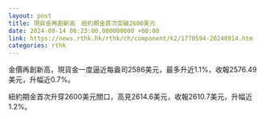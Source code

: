 ```yaml
---
layout: post
title: 現貨金再創新高　紐約期金首次突破2600美元
date: 2024-09-14 06:23:00.000000000 +08:00
link: https://news.rthk.hk/rthk/ch/component/k2/1770594-20240914.htm
categories: rthk
---
```


金價再創新高，現貨金一度逼近每盎司2586美元，最多升近1.1%，收報2576.49美元，升幅近0.7%。

紐約期金首次升穿2600美元關口，高見2614.6美元，收報2610.7美元，升幅近1.2%。

